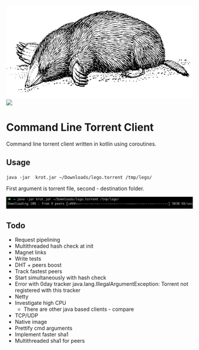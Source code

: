 ![Usage example](pics/mole.png)
![](https://github.com/dzharvis/krot/workflows/Build%20and%20Release/badge.svg)
# Command Line Torrent Client
Command line torrent client written in kotlin using coroutines.

## Usage
`java -jar  krot.jar ~/Downloads/lego.torrent /tmp/lego/`

First argument is torrent file, second - destination folder.

![Usage example](pics/screenshot.png)

## Todo
- Request pipelining
- Multithreaded hash check at init
- Magnet links
- Write tests
- DHT + peers boost
- Track fastest peers
- Start simultaneously with hash check
- Error with 0day tracker
	java.lang.IllegalArgumentException: Torrent not registered with this tracker
- Netty
- Investigate high CPU
    - There are other java based clients - compare
- TCP/UDP
- Native image
- Prettify cmd arguments
- Implement faster sha1
- Multithreaded sha1 for peers

